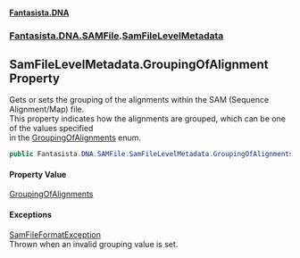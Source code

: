 #### [Fantasista.DNA](index.md 'index')
### [Fantasista.DNA.SAMFile](Fantasista.DNA.SAMFile.md 'Fantasista.DNA.SAMFile').[SamFileLevelMetadata](Fantasista.DNA.SAMFile.SamFileLevelMetadata.md 'Fantasista.DNA.SAMFile.SamFileLevelMetadata')

## SamFileLevelMetadata.GroupingOfAlignment Property

Gets or sets the grouping of the alignments within the SAM (Sequence Alignment/Map) file.  
This property indicates how the alignments are grouped, which can be one of the values specified  
in the [GroupingOfAlignments](Fantasista.DNA.SAMFile.SamFileLevelMetadata.GroupingOfAlignments.md 'Fantasista.DNA.SAMFile.SamFileLevelMetadata.GroupingOfAlignments') enum.

```csharp
public Fantasista.DNA.SAMFile.SamFileLevelMetadata.GroupingOfAlignments GroupingOfAlignment { get; set; }
```

#### Property Value
[GroupingOfAlignments](Fantasista.DNA.SAMFile.SamFileLevelMetadata.GroupingOfAlignments.md 'Fantasista.DNA.SAMFile.SamFileLevelMetadata.GroupingOfAlignments')

#### Exceptions

[SamFileFormatException](Fantasista.DNA.SAMFile.SamFileHeaderExceptions.SamFileFormatException.md 'Fantasista.DNA.SAMFile.SamFileHeaderExceptions.SamFileFormatException')  
Thrown when an invalid grouping value is set.